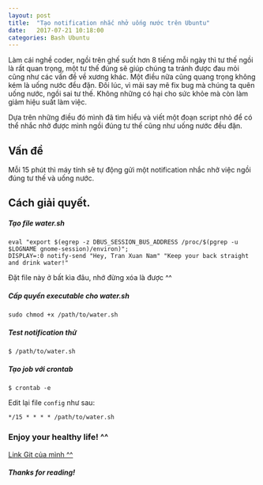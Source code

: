 ```yaml
---
layout: post
title:  "Tạo notification nhắc nhở uống nước trên Ubuntu"
date:   2017-07-21 10:18:00
categories: Bash Ubuntu
---
```


Làm cái nghề coder, ngồi trên ghế suốt hơn 8 tiếng mỗi ngày thì tư thế ngồi là rất quan trọng, một tư thế đúng sẽ giúp chúng ta tránh được đau mỏi cũng như các vấn đề về xương khác. Một điều nữa cũng quang trọng không kém là uống nước đều đặn.
Đôi lúc, vì mải say mê fix bug mà chúng ta quên uống nước, ngồi sai tư thế. Không những có hại cho sức khỏe mà còn làm giảm hiệu suất làm việc.

Dựa trên những điều đó mình đã tìm hiểu và viết một đoạn script nhỏ để có thể nhắc nhở được mình ngồi đúng tư thế cũng như uống nước đều đặn.

## Vấn đề
Mỗi 15 phút thì máy tính sẽ tự động gửi một notification nhắc nhở việc ngồi đúng tư thế và uống nước.
## Cách giải quyết.
##### Tạo file water.sh

```
eval "export $(egrep -z DBUS_SESSION_BUS_ADDRESS /proc/$(pgrep -u $LOGNAME gnome-session)/environ)";
DISPLAY=:0 notify-send "Hey, Tran Xuan Nam" "Keep your back straight and drink water!"
```

Đặt file này ở bất kìa đâu, nhớ đừng xóa là được ^^
##### Cấp quyền executable cho water.sh

```
sudo chmod +x /path/to/water.sh
```
##### Test notification thử
```
$ /path/to/water.sh
```

##### Tạo job với crontab
```
$ crontab -e
```

Edit lại file `config` như sau:

```
*/15 * * * * /path/to/water.sh
```
### Enjoy your healthy life! ^^

[Link Git của mình ^^](https://github.com/tranxuannamframgia/water-your-body/blob/master/README.md)
##### Thanks for reading!
